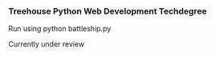 ### Treehouse Python Web Development Techdegree

Run using python battleship.py

Currently under review

